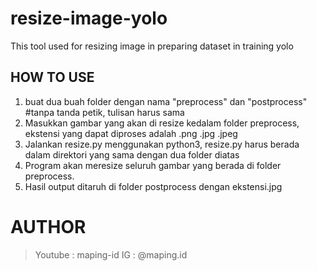 # resize-image-yolo
This tool used for resizing image in preparing dataset in training yolo 

## HOW TO USE
1. buat dua buah folder dengan nama "preprocess" dan "postprocess" #tanpa tanda petik, tulisan harus sama
2. Masukkan gambar yang akan di resize kedalam folder preprocess, ekstensi yang dapat diproses adalah .png .jpg .jpeg
3. Jalankan resize.py menggunakan python3, resize.py harus berada dalam direktori yang sama dengan dua folder diatas
4. Program akan meresize seluruh gambar yang berada di folder preprocess.
5. Hasil output ditaruh di folder postprocess dengan ekstensi.jpg

# AUTHOR
> Youtube : maping-id
> IG : @maping.id
